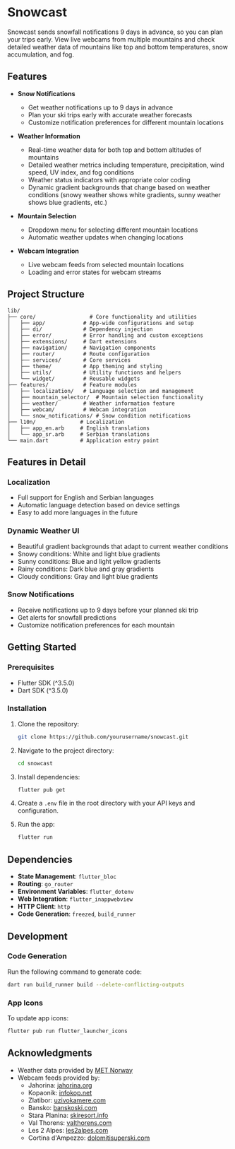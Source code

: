 # Snowcast

Snowcast sends snowfall notifications 9 days in advance, so you can plan your trips early. View live webcams from multiple mountains and check detailed weather data of mountains like top and bottom temperatures, snow accumulation, and fog.

## Features

- **Snow Notifications**
  - Get weather notifications up to 9 days in advance
  - Plan your ski trips early with accurate weather forecasts
  - Customize notification preferences for different mountain locations

- **Weather Information**
  - Real-time weather data for both top and bottom altitudes of mountains
  - Detailed weather metrics including temperature, precipitation, wind speed, UV index, and fog conditions
  - Weather status indicators with appropriate color coding
  - Dynamic gradient backgrounds that change based on weather conditions (snowy weather shows white gradients, sunny weather shows blue gradients, etc.)

- **Mountain Selection**
  - Dropdown menu for selecting different mountain locations
  - Automatic weather updates when changing locations

- **Webcam Integration**
  - Live webcam feeds from selected mountain locations
  - Loading and error states for webcam streams

## Project Structure

```
lib/
├── core/                 # Core functionality and utilities
│   ├── app/            # App-wide configurations and setup
│   ├── di/             # Dependency injection
│   ├── error/          # Error handling and custom exceptions
│   ├── extensions/     # Dart extensions
│   ├── navigation/     # Navigation components
│   ├── router/         # Route configuration
│   ├── services/       # Core services
│   ├── theme/          # App theming and styling
│   ├── utils/          # Utility functions and helpers
│   └── widget/         # Reusable widgets
├── features/           # Feature modules
│   ├── localization/   # Language selection and management
│   ├── mountain_selector/  # Mountain selection functionality
│   ├── weather/        # Weather information feature
│   ├── webcam/         # Webcam integration
│   └── snow_notifications/ # Snow condition notifications
├── l10n/              # Localization
│   ├── app_en.arb     # English translations
│   └── app_sr.arb     # Serbian translations
└── main.dart          # Application entry point
```

## Features in Detail

### Localization
- Full support for English and Serbian languages
- Automatic language detection based on device settings
- Easy to add more languages in the future

### Dynamic Weather UI
- Beautiful gradient backgrounds that adapt to current weather conditions
- Snowy conditions: White and light blue gradients
- Sunny conditions: Blue and light yellow gradients
- Rainy conditions: Dark blue and gray gradients
- Cloudy conditions: Gray and light blue gradients

### Snow Notifications
- Receive notifications up to 9 days before your planned ski trip
- Get alerts for snowfall predictions
- Customize notification preferences for each mountain

## Getting Started

### Prerequisites

- Flutter SDK (^3.5.0)
- Dart SDK (^3.5.0)

### Installation

1. Clone the repository:
   ```bash
   git clone https://github.com/yourusername/snowcast.git
   ```

2. Navigate to the project directory:
   ```bash
   cd snowcast
   ```

3. Install dependencies:
   ```bash
   flutter pub get
   ```

4. Create a `.env` file in the root directory with your API keys and configuration.

5. Run the app:
   ```bash
   flutter run
   ```

## Dependencies

- **State Management**: `flutter_bloc`
- **Routing**: `go_router`
- **Environment Variables**: `flutter_dotenv`
- **Web Integration**: `flutter_inappwebview`
- **HTTP Client**: `http`
- **Code Generation**: `freezed`, `build_runner`

## Development

### Code Generation

Run the following command to generate code:
```bash
dart run build_runner build --delete-conflicting-outputs
```

### App Icons

To update app icons:
```bash
flutter pub run flutter_launcher_icons
```

## Acknowledgments

- Weather data provided by [MET Norway](https://api.met.no/)
- Webcam feeds provided by:
  - Jahorina: [jahorina.org](https://www.jahorina.org)
  - Kopaonik: [infokop.net](https://m.infokop.net)
  - Zlatibor: [uzivokamere.com](https://uzivokamere.com)
  - Bansko: [banskoski.com](https://www.banskoski.com)
  - Stara Planina: [skiresort.info](https://www.skiresort.info)
  - Val Thorens: [valthorens.com](https://www.valthorens.com)
  - Les 2 Alpes: [les2alpes.com](https://www.les2alpes.com)
  - Cortina d'Ampezzo: [dolomitisuperski.com](https://www.dolomitisuperski.com)
